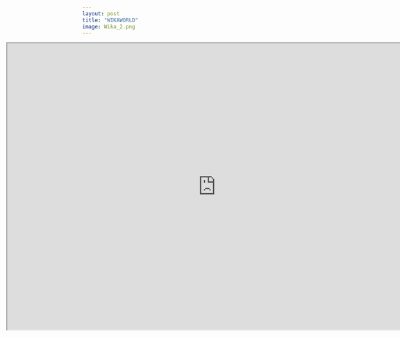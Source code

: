 ```yaml
---
layout: post
title: "WIKAWORLD"
image: Wika_2.png
---
```


<iframe class="featured image" frameboarder="0" src="https://itch.io/embed-upload/7442323?color=333333" allowfullscreen="" width="960" height="660" style=" margin-left:-175px !important; ">Play WIKAWORLD on itch.io</a></iframe>

               
